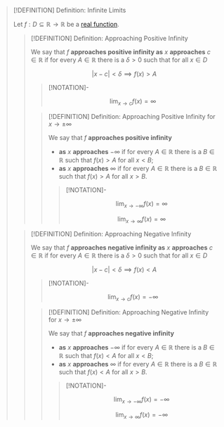 >[!DEFINITION] Definition: Infinite Limits
>
>Let $f: D \subseteq \mathbb{R} \to \mathbb{R}$ be a [real function](../Real%20Function.md).
>
>>[!DEFINITION] Definition: Approaching Positive Infinity
>>
>>We say that $f$ **approaches positive infinity as** $x$ **approaches** $c \in \mathbb{R}$ if for every $A \in \mathbb{R}$ there is a $\delta \gt 0$ such that for all $x \in D$
>>
>>$$
>>|x-c| \lt \delta \implies f(x) \gt A
>>$$
>>
>>>[!NOTATION]-
>>>
>>>$$
>>>\lim_{x\to c} f(x) = \infty
>>>$$
>>
>>>[!DEFINITION] Definition: Approaching Positive Infinity for $x\to \pm \infty$
>>>
>>>We say that $f$ **approaches positive infinity**
>>>- **as** $x$ **approaches** $-\infty$ if for every $A \in \mathbb{R}$ there is a $B \in \mathbb{R}$ such that $f(x) \gt A$ for all $x \lt B$;
>>>- **as** $x$ **approaches** $\infty$ if for every $A \in \mathbb{R}$ there is a $B \in \mathbb{R}$ such that $f(x) \gt A$ for all $x \gt B$.
>>>
>>>>[!NOTATION]-
>>>>
>>>>$$
>>>>\lim_{x\to -\infty} f(x) = \infty
>>>>$$
>>>>
>>>>$$
>>>>\lim_{x \to \infty} f(x) = \infty
>>>>$$
>>>>
>>>
>>
>
>>[!DEFINITION] Definition: Approaching Negative Infinity
>>
>>We say that $f$ **approaches negative infinity as** $x$ **approaches** $c \in \mathbb{R}$ if for every $A \in \mathbb{R}$ there is a $\delta \gt 0$ such that for all $x \in D$
>>
>>$$
>>|x-c| \lt \delta \implies f(x) \lt A
>>$$
>>
>>>[!NOTATION]-
>>>
>>>$$
>>>\lim_{x\to c} f(x) = -\infty
>>>$$
>>
>>>[!DEFINITION] Definition: Approaching Negative Infinity for $x\to \pm \infty$
>>>
>>>We say that $f$ **approaches negative infinity**
>>>- **as** $x$ **approaches** $-\infty$ if for every $A \in \mathbb{R}$ there is a $B \in \mathbb{R}$ such that $f(x) \lt A$ for all $x \lt B$;
>>>- **as** $x$ **approaches** $\infty$ if for every $A \in \mathbb{R}$ there is a $B \in \mathbb{R}$ such that $f(x) \lt A$ for all $x \gt B$.
>>>
>>>>[!NOTATION]-
>>>>
>>>>$$
>>>>\lim_{x\to -\infty} f(x) = -\infty
>>>>$$
>>>>
>>>>$$
>>>>\lim_{x \to \infty} f(x) = -\infty
>>>>$$
>>>>
>>>
>>
>